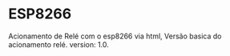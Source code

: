 # ESP8266
<a>Acionamento de Relé com o esp8266 via html,
   Versão basica do acionamento relé. version: 1.0.
</a>

